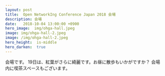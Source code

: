 ```yaml
---
layout: post
title:  Open NetworkIng Conference Japan 2018 会場
description: 会場
date:   2018-10-04 13:00:00 +0900
hero_image:  img/ohga-hall.jpeg
image: img/ohga-hall-2.jpeg
image: /img/ohga-hall-2.jpeg
hero_height:  is-middle
hero_darken:  true
---
```


会場です。
19日は、紅葉がさらに綺麗です。お昼に散歩もいかがですか？
会場内に喫茶スペースもございます。